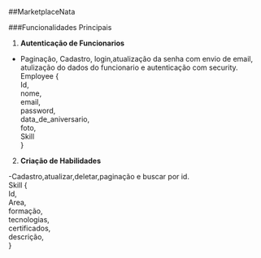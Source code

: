 ##MarketplaceNata


###Funcionalidades Principais
1. **Autenticação de Funcionarios**
  - Paginação, Cadastro, login,atualização da senha com envio de email, atulização do dados do funcionario e autenticação com security.
       <br> Employee {
       <br> Id,
       <br>nome,
       <br> email,
       <br>password,
       <br>data_de_aniversario,
       <br>foto,
       <br> Skill
  <br>}

2. **Criação de Habilidades**

  -Cadastro,atualizar,deletar,paginação e buscar por id.
     <br> Skill {
     <br> Id,
     <br> Area,
     <br> formação,
     <br> tecnologias,
     <br> certificados,
     <br> descrição,
<br>}
